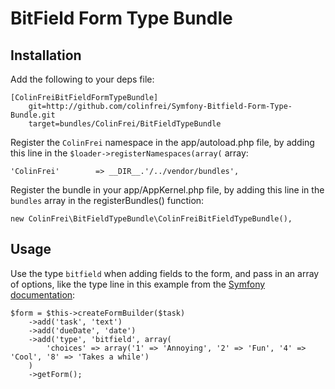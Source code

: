 # BitField Form Type Bundle

## Installation

Add the following to your deps file:

    [ColinFreiBitFieldFormTypeBundle]
        git=http://github.com/colinfrei/Symfony-Bitfield-Form-Type-Bundle.git
        target=bundles/ColinFrei/BitFieldTypeBundle

Register the `ColinFrei` namespace in the app/autoload.php file, by adding this line in the `$loader->registerNamespaces(array(` array:

    'ColinFrei'        => __DIR__.'/../vendor/bundles',

Register the bundle in your app/AppKernel.php file, by adding this line in the `bundles` array in the registerBundles() function:

    new ColinFrei\BitFieldTypeBundle\ColinFreiBitFieldTypeBundle(),


## Usage

Use the type `bitfield` when adding fields to the form, and pass in an array of options, like the type line in this example from the [Symfony documentation](http://symfony.com/doc/current/book/forms.html#building-the-form):

    $form = $this->createFormBuilder($task)
        ->add('task', 'text')
        ->add('dueDate', 'date')
        ->add('type', 'bitfield', array(
            'choices' => array('1' => 'Annoying', '2' => 'Fun', '4' => 'Cool', '8' => 'Takes a while')
        )
        ->getForm();
